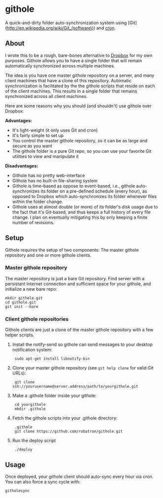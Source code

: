 # githole

A quick-and-dirty folder auto-synchronization system using [Git](http://en.wikipedia.org/wiki/Git_(software\)) and [cron](http://en.wikipedia.org/wiki/Cron).

## About

I wrote this to be a rough, bare-bones alternative to [Dropbox](http://www.dropbox.com/) for my own purposes. Githole allows you to have a single folder that will remain automatically synchronized across multiple machines.

The idea is you have one master githole repository on a server, and many client machines that have a clone of this repository. Automatic synchronization is facilitated by the the githole scripts that reside on each of the client machines. This results in a single folder that remains synchronized across all client machines.

Here are some reasons why you should (and shouldn't) use githole over Dropbox:

**Advantages:**

 * It's light-weight (it only uses Git and cron)
 * It's fairly simple to set up
 * You control the master githole repository, so it can be as large and secure as you want
 * The githole folder is a pure Git repo, so you can use your favorite Git utilities to view and manipulate it

**Disadvantages:**

 * Githole has no pretty web-interface
 * Githole has no built-in file-sharing system
 * Githole is time-based as oppose to event-based, i.e., githole auto-synchronizes its folder on a pre-defined schedule (every hour), as opposed to Dropbox which auto-synchronizes its folder whenever files within the folder change.
 * Githole uses at almost double (or more) of its folder's disk usage due to the fact that it's Git-based, and thus keeps a full history of every file change. I plan on eventually mitigating this by only keeping a finite number of revisions.

## Setup

Githole requires the setup of two components: The master githole repository and one or more githole clients.

### Master githole repository

The master repository is just a bare Git repository. Find server with a persistant Internet connection and sufficient space for your githole, and initialize a new bare repo:

    mkdir githole.git
    cd githole.git
    git init --bare

### Client githole repositories

Githole clients are just a clone of the master githole repository with a few helper scripts. 

1. Install the notify-send so githole can send messages to your desktop notification system:

        sudo apt-get install libnotify-bin

1. Clone your master githole repository (see ``git help clone`` for valid Git URLs):

        git clone ssh://yourusername@server.address/path/to/yourgithole.git

1. Make a .githole folder inside your githole:

        cd yourgithole
        mkdir .githole

1. Fetch the githole scripts into your .githole directory:

        .githole
        git clone https://github.com/robatron/githole.git

1. Run the deploy script

        ./deploy

## Usage

Once deployed, your githole client should auto-sync every hour via cron. You can also force a sync cycle with:

    githolesync